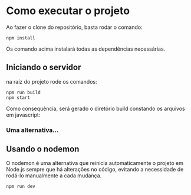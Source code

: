 # Como executar o projeto

Ao fazer o clone do repositório, basta rodar o comando:

```
npm install
```
Os comando acima instalará todas as dependências necessárias.

## Iniciando o servidor

na raíz do projeto rode os comandos: 

```
npm run build
npm start
```
Como consequência, será gerado o diretório build constando os arquivos em javascript:

### Uma alternativa...

## Usando o nodemon

O nodemon é uma alternativa que reinicia automaticamente o projeto em Node.js sempre que há alterações no código, 
evitando a necessidade de rodá-lo manualmente a cada mudança.


```
npm run dev
```
